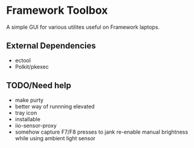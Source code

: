 # Framework Toolbox

A simple GUI for various utilites useful on Framework laptops.

## External Dependencies

- ectool
- Polkit/pkexec

## TODO/Need help

- make purty
- better way of runnning elevated
- tray icon
- installable
- iio-sensor-proxy
- somehow capture F7/F8 presses to jank re-enable manual brightness while using ambient light sensor
